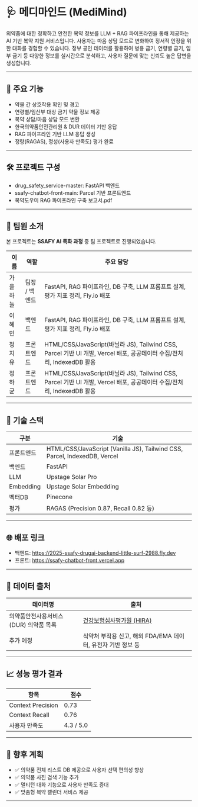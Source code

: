 # 🩺 메디마인드 (MediMind)

의약품에 대한 정확하고 안전한 복약 정보를 LLM + RAG 파이프라인을 통해 제공하는 AI 기반 복약 지원 서비스입니다. 사용자는 마음 상담 모드로 변화하여 정서적 안정을 위한 대화를 경험할 수 있습니다.
정부 공인 데이터를 활용하여 병용 금기, 연령별 금기, 임부 금기 등 다양한 정보를 실시간으로 분석하고, 사용자 질문에 맞는 신뢰도 높은 답변을 생성합니다.

---

## 📌 주요 기능

- 약물 간 상호작용 확인 및 경고
- 연령별/임산부 대상 금기 약물 정보 제공
- 복약 상담/마음 상담 모드 변환
- 한국의약품안전관리원 & DUR 데이터 기반 응답
- RAG 파이프라인 기반 LLM 응답 생성
- 정량(RAGAS), 정성(사용자 만족도) 평가 완료

---

## 🛠️ 프로젝트 구성

- drug_safety_service-master: FastAPI 백엔드
- ssafy-chatbot-front-main: Parcel 기반 프론트엔드
- 복약도우미 RAG 파이프라인 구축 보고서.pdf

---

## 👥 팀원 소개

본 프로젝트는 **SSAFY AI 특화 과정** 중 팀 프로젝트로 진행되었습니다.

| 이름 | 역할 | 주요 담당 |
|------|------|-----------|
| 가을하늘 | 팀장 / 백엔드 | FastAPI, RAG 파이프라인, DB 구축, LLM 프롬프트 설계, 평가 지표 정리, Fly.io 배포 |
| 이혜민 | 백엔드 | FastAPI, RAG 파이프라인, DB 구축, LLM 프롬프트 설계, 평가 지표 정리, Fly.io 배포 |
| 정지유 | 프론트엔드 | HTML/CSS/JavaScript(바닐라 JS), Tailwind CSS, Parcel 기반 UI 개발, Vercel 배포, 공공데이터 수집/전처리, IndexedDB 활용 |
| 정하균 | 프론트엔드 | HTML/CSS/JavaScript(바닐라 JS), Tailwind CSS, Parcel 기반 UI 개발, Vercel 배포, 공공데이터 수집/전처리, IndexedDB 활용 |

---

## 🔧 기술 스택

| 구분 | 기술 |
|------|------|
| 프론트엔드 | HTML/CSS/JavaScript (Vanilla JS), Tailwind CSS, Parcel, IndexedDB, Vercel |
| 백엔드 | FastAPI |
| LLM | Upstage Solar Pro |
| Embedding | Upstage Solar Embedding |
| 벡터DB | Pinecone |
| 평가 | RAGAS (Precision 0.87, Recall 0.82 등) |


---

## 🌐 배포 링크

- 백엔드: https://2025-ssafy-drugai-backend-little-surf-2988.fly.dev  
- 프론트: https://ssafy-chatbot-front.vercel.app

---

## 📂 데이터 출처

| 데이터명 | 출처 |
|----------|------|
| 의약품안전사용서비스(DUR) 의약품 목록 | [건강보험심사평가원 (HIRA)](https://www.data.go.kr/data/15127983/fileData.do) |
| 추가 예정 | 식약처 부작용 신고, 해외 FDA/EMA 데이터, 유전자 기반 정보 등 |

---

## 📈 성능 평가 결과

| 항목 | 점수 |
|------|------|
| Context Precision | 0.73 |
| Context Recall | 0.76 |
| 사용자 만족도 | 4.3 / 5.0 |

---

## 🔮 향후 계획

- ✅ 의약품 전체 리스트 DB 제공으로 사용자 선택 편의성 향상
- ✅ 의약품 사진 검색 기능 추가
- ✅ 멀티턴 대화 기능으로 사용자 만족도 증대
- ✅ 맞춤형 복약 캘린더 서비스 제공

---
